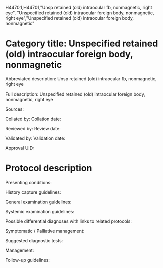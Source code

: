 H4470,1,H44701,"Unsp retained (old) intraocular fb, nonmagnetic, right eye", "Unspecified retained (old) intraocular foreign body, nonmagnetic, right eye","Unspecified retained (old) intraocular foreign body, nonmagnetic"
# Category title: Unspecified retained (old) intraocular foreign body, nonmagnetic

Abbreviated description: Unsp retained (old) intraocular fb, nonmagnetic, right eye

Full description: Unspecified retained (old) intraocular foreign body, nonmagnetic, right eye

Sources:

Collated by:
Collation date:

Reviewed by:
Review date:

Validated by:
Validation date:

Approval UID:

# Protocol description

Presenting conditions:

History capture guidelines:

General examination guidelines:

Systemic examination guidelines:

Possible differential diagnoses with links to related protocols:

Symptomatic / Palliative management:

Suggested diagnostic tests:

Management:

Follow-up guidelines:

